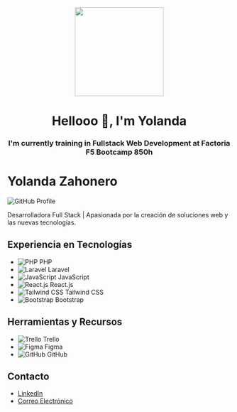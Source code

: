 
<div id="header" align="center">
    <img src="https://media3.giphy.com/media/v1.Y2lkPTc5MGI3NjExNDAwZWZjOTc5NDM2Y2E0NWM5Zjk5MmRhZjlhMjlhNTM0YTYwYmY2NyZlcD12MV9pbnRlcm5hbF9naWZzX2dpZklkJmN0PWc/wf5mC3pbEOl8jySCJe/giphy.gif" width="200" >
    <h1 align="center">Hellooo 👋, I'm Yolanda</h1>
    <h3 align="center">I'm currently training in Fullstack Web Development at Factoria F5 Bootcamp 850h</h3>
    
</div>

# Yolanda Zahonero

![GitHub Profile](https://github.com/yzadeveloper)

Desarrolladora Full Stack | Apasionada por la creación de soluciones web y las nuevas tecnologías.

## Experiencia en Tecnologías

- ![PHP](https://img.shields.io/badge/PHP-777BB4?style=for-the-badge&logo=php&logoColor=white) PHP
- ![Laravel](https://img.shields.io/badge/Laravel-FF2D20?style=for-the-badge&logo=laravel&logoColor=white) Laravel
- ![JavaScript](https://img.shields.io/badge/JavaScript-F7DF1E?style=for-the-badge&logo=javascript&logoColor=black) JavaScript
- ![React.js](https://img.shields.io/badge/React.js-61DAFB?style=for-the-badge&logo=react&logoColor=white) React.js
- ![Tailwind CSS](https://img.shields.io/badge/Tailwind_CSS-38B2AC?style=for-the-badge&logo=tailwind-css&logoColor=white) Tailwind CSS
- ![Bootstrap](https://img.shields.io/badge/Bootstrap-563D7C?style=for-the-badge&logo=bootstrap&logoColor=white) Bootstrap

## Herramientas y Recursos

- ![Trello](https://img.shields.io/badge/Trello-0079BF?style=for-the-badge&logo=trello&logoColor=white) Trello
- ![Figma](https://img.shields.io/badge/Figma-F24E1E?style=for-the-badge&logo=figma&logoColor=white) Figma
- ![GitHub](https://img.shields.io/badge/GitHub-181717?style=for-the-badge&logo=github&logoColor=white) GitHub

## Contacto

- [LinkedIn](https://www.linkedin.com/in/yolandazahoneroalfaro/)
- [Correo Electrónico](mailto:alfaroyolanda@hotmail.com)



<!--
**alfaryolanda79/alfaryolanda79** is a ✨ _special_ ✨ repository because its `README.md` (this file) appears on your GitHub profile.

Here are some ideas to get you started:

- 🔭 I’m currently working on ...
- 🌱 I’m currently learning ...
- 👯 I’m looking to collaborate on ...
- 🤔 I’m looking for help with ...
- 💬 Ask me about ...
- 📫 How to reach me: ...
- 😄 Pronouns: ...
- ⚡ Fun fact: ...
-->
